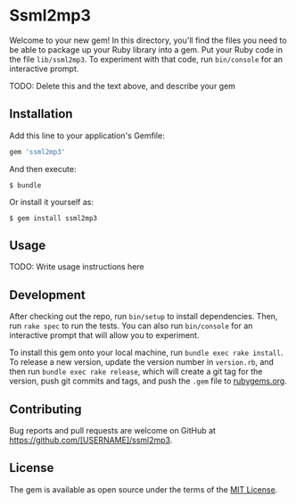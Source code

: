 # Ssml2mp3

Welcome to your new gem! In this directory, you'll find the files you need to be able to package up your Ruby library into a gem. Put your Ruby code in the file `lib/ssml2mp3`. To experiment with that code, run `bin/console` for an interactive prompt.

TODO: Delete this and the text above, and describe your gem

## Installation

Add this line to your application's Gemfile:

```ruby
gem 'ssml2mp3'
```

And then execute:

    $ bundle

Or install it yourself as:

    $ gem install ssml2mp3

## Usage

TODO: Write usage instructions here

## Development

After checking out the repo, run `bin/setup` to install dependencies. Then, run `rake spec` to run the tests. You can also run `bin/console` for an interactive prompt that will allow you to experiment.

To install this gem onto your local machine, run `bundle exec rake install`. To release a new version, update the version number in `version.rb`, and then run `bundle exec rake release`, which will create a git tag for the version, push git commits and tags, and push the `.gem` file to [rubygems.org](https://rubygems.org).

## Contributing

Bug reports and pull requests are welcome on GitHub at https://github.com/[USERNAME]/ssml2mp3.


## License

The gem is available as open source under the terms of the [MIT License](http://opensource.org/licenses/MIT).

